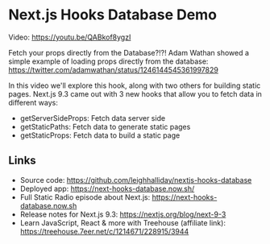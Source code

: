 # Next.js Hooks Database Demo

Video: https://youtu.be/QABkof8ygzI

Fetch your props directly from the Database?!?! Adam Wathan showed a simple example of loading props directly from the database: https://twitter.com/adamwathan/status/1246144545361997829

In this video we'll explore this hook, along with two others for building static pages. Next.js 9.3 came out with 3 new hooks that allow you to fetch data in different ways:

- getServerSideProps: Fetch data server side
- getStaticPaths: Fetch data to generate static pages
- getStaticProps: Fetch data to build a static page

## Links

- Source code: https://github.com/leighhalliday/nextjs-hooks-database
- Deployed app: https://next-hooks-database.now.sh/
- Full Static Radio episode about Next.js: https://next-hooks-database.now.sh
- Release notes for Next.js 9.3: https://nextjs.org/blog/next-9-3
- Learn JavaScript, React & more with Treehouse (affiliate link): https://treehouse.7eer.net/c/1214671/228915/3944
